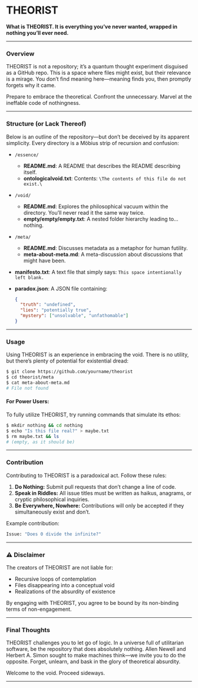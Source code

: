 # **THEORIST**

**What is THEORIST. It is everything you’ve never wanted, wrapped in nothing you’ll ever need.**

---

###  Overview

THEORIST is not a repository; it’s a quantum thought experiment disguised as a GitHub repo. This is a space where files might exist, but their relevance is a mirage. You don’t find meaning here—meaning finds you, then promptly forgets why it came.

Prepare to embrace the theoretical. Confront the unnecessary. Marvel at the ineffable code of nothingness.

---

### Structure (or Lack Thereof)

Below is an outline of the repository—but don’t be deceived by its apparent simplicity. Every directory is a Möbius strip of recursion and confusion:

- `/essence/`
  - **README.md**: A README that describes the README describing itself.
  - **ontologicalvoid.txt**: Contents: `\The contents of this file do not exist.\`

- `/void/`
  - **README.md**: Explores the philosophical vacuum within the directory. You’ll never read it the same way twice.
  - **empty/empty/empty.txt**: A nested folder hierarchy leading to... nothing.

- `/meta/`
  - **README.md**: Discusses metadata as a metaphor for human futility.
  - **meta-about-meta.md**: A meta-discussion about discussions that might have been.

- **manifesto.txt**: A text file that simply says: `This space intentionally left blank.`

- **paradox.json**: A JSON file containing:
  ```json
  {
    "truth": "undefined",
    "lies": "potentially true",
    "mystery": ["unsolvable", "unfathomable"]
  }
  ```

---

###  Usage

Using THEORIST is an experience in embracing the void. There is no utility, but there’s plenty of potential for existential dread:

```bash
$ git clone https://github.com/yourname/theorist
$ cd theorist/meta
$ cat meta-about-meta.md
# File not found
```

#### For Power Users:

To fully utilize THEORIST, try running commands that simulate its ethos:

```bash
$ mkdir nothing && cd nothing
$ echo "Is this file real?" > maybe.txt
$ rm maybe.txt && ls
# (empty, as it should be)
```

---

###  Contribution

Contributing to THEORIST is a paradoxical act. Follow these rules:

1. **Do Nothing:** Submit pull requests that don’t change a line of code.
2. **Speak in Riddles:** All issue titles must be written as haikus, anagrams, or cryptic philosophical inquiries.
3. **Be Everywhere, Nowhere:** Contributions will only be accepted if they simultaneously exist and don’t.

Example contribution:

```bash
Issue: "Does 0 divide the infinite?"
```

---

### ⚠ Disclaimer

The creators of THEORIST are not liable for:

- Recursive loops of contemplation
- Files disappearing into a conceptual void
- Realizations of the absurdity of existence

By engaging with THEORIST, you agree to be bound by its non-binding terms of non-engagement.

---

###  Final Thoughts

THEORIST challenges you to let go of logic. In a universe full of utilitarian software, be the repository that does absolutely nothing. Allen Newell and Herbert A. Simon sought to make machines think—we invite you to do the opposite. Forget, unlearn, and bask in the glory of theoretical absurdity.

Welcome to the void. Proceed sideways.

---
